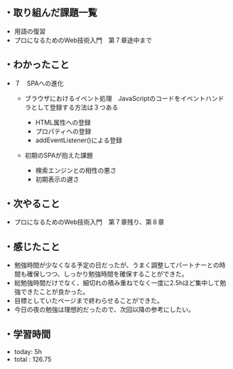 ## ・取り組んだ課題一覧
- 用語の復習
- プロになるためのWeb技術入門　第７章途中まで
## ・わかったこと

- ７　SPAへの進化

  - ブラウザにおけるイベント処理　JavaScriptのコードをイベントハンドラとして登録する方法は３つある

    - HTML属性への登録
    - プロパティへの登録
    - addEventListener()による登録

  - 初期のSPAが抱えた課題

    - 検索エンジンとの相性の悪さ
    - 初期表示の遅さ

## ・次やること
- プロになるためのWeb技術入門　第７章残り、第８章
## ・感じたこと
- 勉強時間が少なくなる予定の日だったが、うまく調整してパートナーとの時間も確保しつつ、しっかり勉強時間を確保することができた。
- 総勉強時間だけでなく、細切れの積み重ねでなく一度に2.5hほど集中して勉強できたことが良かった。
- 目標としていたページまで終わらせることができた。
- 今日の夜の勉強は理想的だったので、次回以降の参考にしたい。

## ・学習時間
- today:  5h
- total  : 126.75